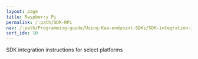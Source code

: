 ```yaml
---
layout: page
title: Raspberry Pi
permalink: /:path/SDK-RPi
nav: /:path/Programming-guide/Using-Kaa-endpoint-SDKs/SDK-integration-instructions/SDK-RPi
sort_idx: 10
---
```


SDK integration instructions for select platforms